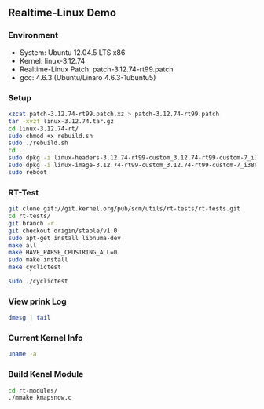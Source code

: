 ## Realtime-Linux Demo

### Environment

* System: Ubuntu 12.04.5 LTS x86
* Kernel: linux-3.12.74
* Realtime-Linux Patch: patch-3.12.74-rt99.patch
* gcc: 4.6.3 (Ubuntu/Linaro 4.6.3-1ubuntu5)

### Setup

``` bash
xzcat patch-3.12.74-rt99.patch.xz > patch-3.12.74-rt99.patch
tar -xvzf linux-3.12.74.tar.gz 
cd linux-3.12.74-rt/
sudo chmod +x rebuild.sh 
sudo ./rebuild.sh 
cd ..
sudo dpkg -i linux-headers-3.12.74-rt99-custom_3.12.74-rt99-custom-7_i386.deb 
sudo dpkg -i linux-image-3.12.74-rt99-custom_3.12.74-rt99-custom-7_i386.deb 
sudo reboot
```

### RT-Test

``` bash
git clone git://git.kernel.org/pub/scm/utils/rt-tests/rt-tests.git
cd rt-tests/
git branch -r
git checkout origin/stable/v1.0
sudo apt-get install libnuma-dev
make all
make HAVE_PARSE_CPUSTRING_ALL=0
sudo make install
make cyclictest

sudo ./cyclictest
```

### View prink Log

``` bash
dmesg | tail
```

### Current Kernel Info

``` bash
uname -a
```

### Build Kenel Module

``` bash
cd rt-modules/
./mmake kmapsnow.c 
```